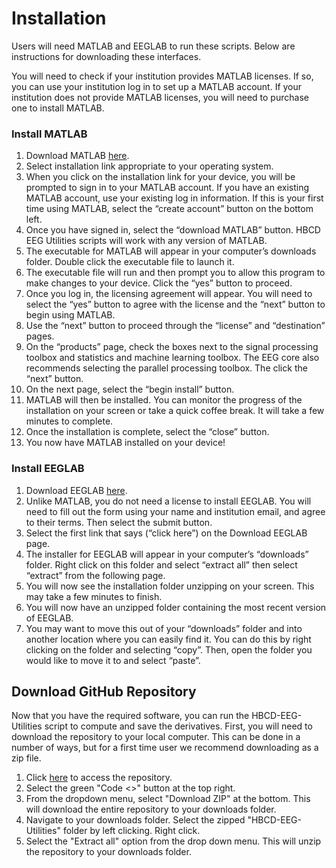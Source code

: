 # Installation

Users will need MATLAB and EEGLAB to run these scripts. Below are instructions for downloading these interfaces. 

You will need to check if your institution provides MATLAB licenses. If so, you can use your institution log in to set up a MATLAB account. If your institution does not provide MATLAB licenses, you will need to purchase one to install MATLAB.

### Install MATLAB

1. Download MATLAB [here](https://www.mathworks.com/help/install/ug/install-products-with-internet-connection.html).
2. Select installation link appropriate to your operating system.
3. When you click on the installation link for your device, you will be prompted to sign in to your MATLAB account. If you have an existing MATLAB account, use your existing log in information. If this is your first time using MATLAB, select the “create account” button on the bottom left.
4. Once you have signed in, select the “download MATLAB” button. HBCD EEG Utilities scripts will work with any version of MATLAB.
5. The executable for MATLAB will appear in your computer’s downloads folder. Double click the executable file to launch it.
6. The executable file will run and then prompt you to allow this program to make changes to your device. Click the “yes” button to proceed.
7. Once you log in, the licensing agreement will appear. You will need to select the “yes” button to agree with the license and the “next” button to begin using MATLAB.
8. Use the “next” button to proceed through the “license” and “destination” pages.
9. On the “products” page, check the boxes next to the signal processing toolbox and statistics and machine learning toolbox. The EEG core also recommends selecting the parallel processing toolbox. The click the “next” button.
10. On the next page, select the “begin install” button.
11. MATLAB will then be installed. You can monitor the progress of the installation on your screen or take a quick coffee break. It will take a few minutes to complete.
12. Once the installation is complete, select the “close” button.
13. You now have MATLAB installed on your device!

### Install EEGLAB

1. Download EEGLAB [here](https://sccn.ucsd.edu/eeglab/download.php).
2. Unlike MATLAB, you do not need a license to install EEGLAB. You will need to fill out the form using your name and institution email, and agree to their terms. Then select the submit button.
3. Select the first link that says (“click here”) on the Download EEGLAB page.
4. The installer for EEGLAB will appear in your computer’s “downloads” folder. Right click on this folder and select “extract all” then select “extract” from the following page.
5. You will now see the installation folder unzipping on your screen. This may take a few minutes to finish.
6. You will now have an unzipped folder containing the most recent version of EEGLAB. 
7. You may want to move this out of your “downloads” folder and into another location where you can easily find it. You can do this by right clicking on the folder and selecting “copy”. Then, open the folder you would like to move it to and select “paste”.

## Download GitHub Repository
Now that you have the required software, you can run the HBCD-EEG-Utilities script to compute and save the derivatives. First, you will need to download the repository to your local computer. This can be done in a number of ways, but for a first time user we recommend downloading as a zip file. 

1. Click [here](https://github.com/Child-Development-Lab/HBCD-EEG-Utilities) to access the repository. 
2. Select the green "Code <>" button at the top right. 
3. From the dropdown menu, select "Download ZIP" at the bottom. This will download the entire repository to your downloads folder. 
4. Navigate to your downloads folder. Select the zipped "HBCD-EEG-Utilities" folder by left clicking. Right click. 
5. Select the "Extract all" option from the drop down menu. This will unzip the repository to your downloads folder. 

